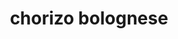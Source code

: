 ---
id: 593044f844e3ce00113dfb69
servings: 4-6 people
notes:
directions: 'bring an 8-quart stock pot of water to a boil and generously season with salt
cook pasta according to al dente package instructions
reserve 1/2 cup pasta water
drain pasta

in a large sauté pan over medium heat
 cook chorizo using a wooden spoon to help break it up
cook until sausage releases oils and begins to brown (about 2 minutes)
using a slotted spoon
 transfer chorizo to a plate

add garlic
 onions
 carrots
 and celery
 cook until softened
add beef
 1/2 teaspoon salt
 and 1/2 teaspoon pepper
 break up beef with wooden spoon and cook for 2 to 3 minutes
add chorizo
 tomato paste
 and crushed tomatoes
bring to a boil and simmer for 5 to 10 minutes

stir in pasta and parsley
add pasta water as needed if sauce is too thick
top with mozzarella
 drizzle with olive oil and serve immediately'
ingredients: 'kosher salt
1 lb. pasta (such as campanelle)
2 chorizo sausages (casing removed and chopped)
freshly ground black pepper
2 garlic cloves (minced)
1 onion (chopped)
1 large carrot (chopped)
2 celery stalks (chopped)
1 lb. ground beef
1 tbsp. tomato paste
1 (28-oz.) can san marzano crushed tomatoes
1/4 c. chopped parsley
1 c. grated fresh mozzarella'
rating:
ease: easy
category: main course
href: 'https://www.delish.com/cooking/recipe-ideas/recipes/a49107/chorizo-bolognese-pasta-recipe/'
totalTime: 30 min
cookTime: 20 min
prepTime: 10 min
title: chorizo bolognese

path: /chorizo-bolognese
---